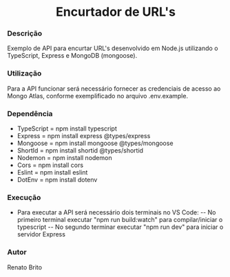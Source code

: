 <h1 align="center">Encurtador de URL's</h1>

### Descrição
Exemplo de API para encurtar URL's desenvolvido em Node.js utilizando o TypeScript, Express e MongoDB (mongoose).


### Utilização
Para a API funcionar será necessário fornecer as credenciais de acesso ao Mongo Atlas, conforme exemplificado no arquivo .env.example.


### Dependência
- TypeScript = npm install typescript
- Express = npm install express @types/express
- Mongoose = npm install mongoose @types/mongoose
- ShortId = npm install shortid @types/shortid
- Nodemon = npm install nodemon
- Cors = npm install cors
- Eslint = npm install eslint
- DotEnv = npm install dotenv


### Execução
- Para executar a API será necessário dois terminais no VS Code:
   -- No primeiro terminal executar "npm run build:watch" para compilar/iniciar o typescript
   -- No segundo terminar executar "npm run dev" para iniciar o servidor Express


### Autor
Renato Brito